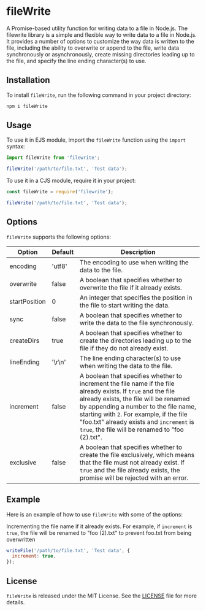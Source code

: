 # fileWrite

A Promise-based utility function for writing data to a file in Node.js.
The filewrite library is a simple and flexible way to write data to a file in Node.js. It provides a number of options to customize the way data is written to the file, including the ability to overwrite or append to the file, write data synchronously or asynchronously, create missing directories leading up to the file, and specify the line ending character(s) to use.

## Installation

To install `fileWrite`, run the following command in your project directory:

```bash
npm i fileWrite
```


## Usage

To use it in EJS module, import the `fileWrite` function using the `import` syntax:
```javascript
import fileWrite from 'filewrite';

fileWrite('/path/to/file.txt', 'Test data');
```

To use it in a CJS module, require it in your project:
```javascript
const fileWrite = require('filewrite');

fileWrite('/path/to/file.txt', 'Test data');
```

## Options

`fileWrite` supports the following options:


| Option | Default | Description |
| ------ | ------- | ----------- |
| encoding| 'utf8' | The encoding to use when writing the data to the file. |
| overwrite | false | A boolean that specifies whether to overwrite the file if it already exists. |
| startPosition | 0 | An integer that specifies the position in the file to start writing the data. |
| sync | false | A boolean that specifies whether to write the data to the file synchronously. |
| createDirs | true | A boolean that specifies whether to create the directories leading up to the file if they do not already exist. |
| lineEnding | '\r\n' | The line ending character(s) to use when writing the data to the file. |
| increment | false | A boolean that specifies whether to increment the file name if the file already exists. If `true` and the file already exists, the file will be renamed by appending a number to the file name, starting with `2`. For example, if the file "foo.txt" already exists and `increment` is `true`, the file will be renamed to "foo (2).txt". |
| exclusive | false | A boolean that specifies whether to create the file exclusively, which means that the file must not already exist. If `true` and the file already exists, the promise will be rejected with an error. |



## Example

Here is an example of how to use `fileWrite` with some of the options:

Incrementing the file name if it already exists. For example, if `increment` is `true`, the file will be renamed to "foo (2).txt" to prevent foo.txt from being overwritten

```javascript
writeFile('/path/to/file.txt', 'Test data', {
  increment: true,
});
```

## License

`fileWrite` is released under the MIT License. See the [LICENSE](LICENSE) file for more details.
